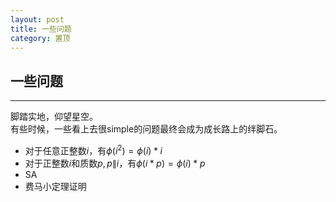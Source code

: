 ```yaml
---
layout: post
title: 一些问题
category: 置顶
---
```

## 一些问题

---
>
脚踏实地，仰望星空。  
有些时候，一些看上去很simple的问题最终会成为成长路上的绊脚石。

* 对于任意正整数$i$，有$\phi(i^2)=\phi(i)*i$
* 对于正整数$i$和质数$p,p\|i$，有$\phi(i * p)=\phi(i) * p$
* SA
* 费马小定理证明